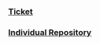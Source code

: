 ### [Ticket](https://github.com/TimL1n/TimTestTime/issues/1)
### [Individual Repository](https://github.com/TimL1n/TimTestTime1)
